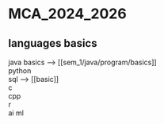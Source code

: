 # MCA_2024_2026


## languages basics

java basics --> [[sem_1/java/program/basics]] <br>
python  <br>
sql --> [[basic]]  <br>
c <br>
cpp <br>
r  <br>
ai ml  <br>
